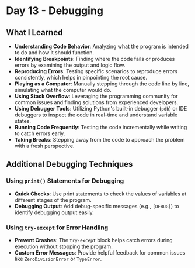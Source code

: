 # Day 13 - Debugging

## What I Learned
- **Understanding Code Behavior**: Analyzing what the program is intended to do and how it should function.
- **Identifying Breakpoints**: Finding where the code fails or produces errors by examining the output and logic flow.
- **Reproducing Errors**: Testing specific scenarios to reproduce errors consistently, which helps in pinpointing the root cause.
- **Playing as a Computer**: Manually stepping through the code line by line, simulating what the computer would do.
- **Using Stack Overflow**: Leveraging the programming community for common issues and finding solutions from experienced developers.
- **Using Debugger Tools**: Utilizing Python's built-in debugger (`pdb`) or IDE debuggers to inspect the code in real-time and understand variable states.
- **Running Code Frequently**: Testing the code incrementally while writing to catch errors early.
- **Taking Breaks**: Stepping away from the code to approach the problem with a fresh perspective.

## Additional Debugging Techniques
### Using `print()` Statements for Debugging
- **Quick Checks**: Use print statements to check the values of variables at different stages of the program.
- **Debugging Output**: Add debug-specific messages (e.g., `[DEBUG]`) to identify debugging output easily.

### Using `try-except` for Error Handling
- **Prevent Crashes**: The `try-except` block helps catch errors during execution without stopping the program.
- **Custom Error Messages**: Provide helpful feedback for common issues like `ZeroDivisionError` or `TypeError`.